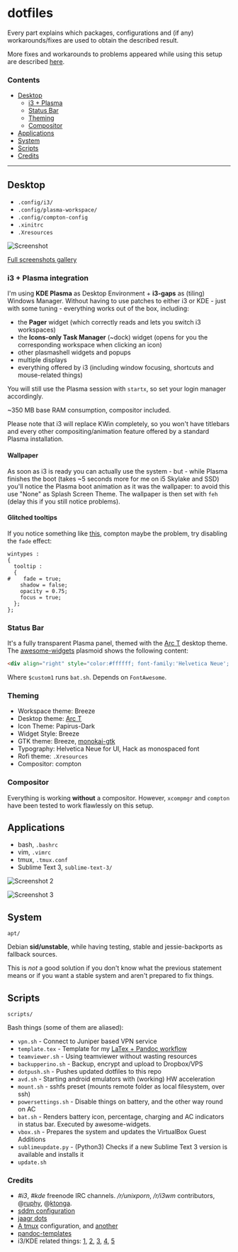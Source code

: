 # dotfiles
Every part explains which packages, configurations and (if any) workarounds/fixes are used to obtain the described result.

More fixes and workarounds to problems appeared while using this setup are described [here](http://avivace.ovh/blog/debian-and-kde-plasma.html).

### Contents
- [Desktop](#desktop)
  - [i3 + Plasma](#i3--plasma-integration)
  - [Status Bar](#status-bar)
  - [Theming](#theming)
  - [Compositor](#compositor)
- [Applications](#applications)
- [System](#system)
- [Scripts](#scripts)
- [Credits](#credits)

___

## Desktop
- `.config/i3/`
- `.config/plasma-workspace/`
- `.config/compton-config`
- `.xinitrc`
- `.Xresources`

![Screenshot](http://i.imgur.com/6IqZfah.png "General Screenshot")

[Full screenshots gallery](http://imgur.com/a/KzJZn)

### i3 + Plasma integration

I'm using **KDE Plasma** as Desktop Environment + **i3-gaps** as (tiling) Windows Manager. Without having to use patches to either i3 or KDE - just with some tuning - everything works out of the box, including:

- the **Pager** widget (which correctly reads and lets you switch i3 workspaces)
- the **Icons-only Task Manager** (~dock) widget (opens for you the corresponding workspace when clicking an icon)
- other plasmashell widgets and popups
- multiple displays
- everything offered by i3 (including window focusing, shortcuts and mouse-related things)

You will still use the Plasma session with `startx`, so set your login manager accordingly.

~350 MB base RAM consumption, compositor included.

Please note that i3 will replace KWin completely, so you won't have titlebars and every other compositing/animation feature offered by a standard Plasma installation.

#### Wallpaper
As soon as i3 is ready you can actually use the system - but - while Plasma finishes the boot (takes ~5 seconds more for me on i5 Skylake and SSD) you'll notice the Plasma boot animation as it was the wallpaper: to avoid this use "None" as Splash Screen Theme. The wallpaper is then set with `feh` (delay this if you still notice problems).

#### Glitched tooltips
If you notice something like [this](http://i.imgur.com/ef4gjZX.png), compton maybe the problem, try disabling the `fade` effect:

```
wintypes :
{
  tooltip : 
  {
#    fade = true;
    shadow = false;
    opacity = 0.75;
    focus = true;
  };
};
```

### Status Bar
It's a fully transparent Plasma panel, themed with the [Arc T](https://github.com/avivace/Arc-T) desktop theme.
The [awesome-widgets](https://github.com/arcan1s/awesome-widgets) plasmoid shows the following content:

```html
<div align="right" style="color:#ffffff; font-family:'Helvetica Neue'; font-size:12pt;">$hddfreegb0G&nbsp;&nbsp;&nbsp;&nbsp;$cpu%&nbsp;&nbsp;&nbsp;&nbsp;$memgbG&nbsp;&nbsp;&nbsp;&nbsp;$temp0 &nbsp;&nbsp;&nbsp; $custom1</div>
```

Where `$custom1` runs `bat.sh`. Depends on `FontAwesome`.

### Theming
- Workspace theme: Breeze
- Desktop theme: [Arc T](https://github.com/avivace/Arc-T)
- Icon Theme: Papirus-Dark
- Widget Style: Breeze
- GTK theme: Breeze, [monokai-gtk](https://github.com/avivace/monokai-gtk)
- Typography: Helvetica Neue for UI, Hack as monospaced font
- Rofi theme: `.Xresources`
- Compositor: compton

### Compositor
Everything is working **without** a compositor. However, `xcompmgr` and `compton` have been tested to work flawlessly on this setup.

## Applications

- bash, `.bashrc`
- vim, `.vimrc`
- tmux, `.tmux.conf`
- Sublime Text 3, `sublime-text-3/`

![Screenshot 2](http://i.imgur.com/eMF7U7o.png "vim, tmux")

![Screenshot 3](http://i.imgur.com/JcBHfGd.png "Sublime Text 3")

## System
`apt/`

Debian **sid/unstable**, while having testing, stable and jessie-backports as fallback sources.

This is *not* a good solution if you don't know what the previous statement means or if you want a stable system and aren't prepared to fix things.


## Scripts
`scripts/`

Bash things (some of them are aliased):
- `vpn.sh` - Connect to Juniper based VPN service
- `template.tex` - Template for my [LaTex + Pandoc workflow](http://avivace.ovh/blog/markdown.html)
- `teamviewer.sh` - Using teamviewer without wasting resources
- `backupperino.sh` - Backup, encrypt and upload to Dropbox/VPS
- `dotpush.sh` - Pushes updated dotfiles to this repo
- `avd.sh` - Starting android emulators with (working) HW acceleration
- `mount.sh` - sshfs preset (mounts remote folder as local filesystem, over ssh)
- `powersettings.sh` - Disable things on battery, and the other way round on AC
- `bat.sh` - Renders battery icon, percentage, charging and AC indicators in status bar. Executed by awesome-widgets.
- `vbox.sh` - Prepares the system and updates the VirtualBox Guest Additions
- `sublimeupdate.py` - (Python3) Checks if a new Sublime Text 3 version is available and installs it
- `update.sh`

### Credits
- *#i3*, *#kde* freenode IRC channels. */r/unixporn*, */r/i3wm* contributors, @[ruphy](https://github.com/ruphy), @[ktonga](https://github.com/ktonga).
- [sddm configuration](https://github.com/MalditoBarbudo/solarized_sddm_theme)
- [jaagr dots](https://github.com/jaagr/dots)
- [A tmux](https://github.com/tony/tmux-config) configuration, and [another](https://github.com/gpakosz/.tmux)
- [pandoc-templates](https://raw.githubusercontent.com/jgm/pandoc-templates/master/default.latex)
- i3/KDE related things: [1](http://infra.in.zekjur.net/archives/i3-discuss/2013-March/001222.html), [2](https://gist.github.com/AlexanderPavlenko/04078f90c6b127926218), [3](https://github.com/sLite/i3), [4](https://github.com/sLite/i3-config), [5](http://stackoverflow.com/questions/21616473/can-i-get-a-proper-tiling-window-manager-in-kde)
